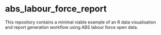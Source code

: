 # abs_labour_force_report
This repository contains a minimal viable example of an R data visualisation and report generation workflow using ABS labour force open data. 
